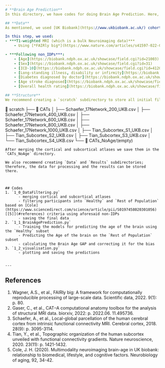 ```yaml
---
# **Brain Age Prediction**
In this directory, we have codes for doing Brain Age Prediction. Here, we have one `*.py` file for merging and filtering needed information, one main `*.py` code for brain age prediction, and one visualization code file.

## **Data**
As mentioned, we used [UK Biobank](https://www.ukbiobank.ac.uk/) cohort under Application ID: 41655 in our project. This cohort contains Neuroimaging scans (bulk data), Imaging derived phenotypes (IDPs), and Non-imaging derived phenotypes (non-IDPs). 

In this step, we used:
- ***T1-weighted MRI (which is a bulk Neuroimaging data)***
    - Using [*FAIRly big*](https://www.nature.com/articles/s41597-022-01163-2) [[1]](#references) and [*CAT 12*](https://academic.oup.com/gigascience/article/doi/10.1093/gigascience/giae049/7727520) [[2]](#references) we have calculated the Gray Matter Volume (GMV) of different parcels of the brain based on a combined Cortical ([Schaefer Cerebral Cortex parcellation atlas](https://academic.oup.com/cercor/article/28/9/3095/3978804)) [[3]](#references) and subcortical ([Melbourne Subcortex Atlas known as Tian atlas](https://www.nature.com/articles/s41593-020-00711-6)) [[4]](#references).

- ***Following non_IDPs***:
    - [Age](https://biobank.ndph.ox.ac.uk/showcase/field.cgi?id=21003)
    - [Sex](https://biobank.ndph.ox.ac.uk/showcase/field.cgi?id=31)
    - [ICD-10](https://biobank.ndph.ox.ac.uk/showcase/field.cgi?id=41202)
    - [Long-standing illness, disability or infirmity](https://biobank.ndph.ox.ac.uk/showcase/field.cgi?id=2188)
    - [Diabetes diagnosed by doctor](https://biobank.ndph.ox.ac.uk/showcase/field.cgi?id=2443)
    - [Age stroke diagnosed](https://biobank.ndph.ox.ac.uk/showcase/field.cgi?id=4056)
    - [Overall health rating](https://biobank.ndph.ox.ac.uk/showcase/field.cgi?id=2178)

## **Structure**
We recommend creating a `scratch` subdirectory to store all initial files there. In our case, using [*CAT 12*](https://academic.oup.com/gigascience/article/doi/10.1093/gigascience/giae049/7727520) [[2]](#references) we have calculated GMVs for cortical and subcortical parcels of the brain and stored them in the `scratch/CATs` sub-directory (The numbers,i.e. `[200,400,...S4]`, show the granularity of each file):

```
📁 scratch
├── 📁 CATs
│   ├── Schaefer_17Network_200_UKB.csv
│   ├── Schaefer_17Network_400_UKB.csv
│   ├── Schaefer_17Network_600_UKB.csv
│   ├── Schaefer_17Network_800_UKB.csv
│   ├── Schaefer_17Network_1000_UKB.csv
│   ├── Tian_Subcortex_S1_UKB.csv
│   ├── Tian_Subcortex_S2_UKB.csv
│   ├── Tian_Subcortex_S3_UKB.csv
│   └── Tian_Subcortex_S4_UKB.csv
└── 📁 CATs_NoAge/(empty)

```
After merging the cortical and subcortical atlases we save them in the `CATs_NoAge` directory.

We also recommend creating `Data` and `Results` subdirectories; therefore, the data for processing and the results can be stored there.  



## Codes
1. `1_0_DataFiltering.py`
      - merging cortical and subcortical atlases
      - filtering participants into `Healthy` and `Rest of Population` based on [Cole](https://www.sciencedirect.com/science/article/pii/S0197458020301056) [[5]](#references) criteria using aforesaid non-IDPs
      - saving the final data 
2. `1_1_BrainAgePrediction.py`
      - Training the models for predicting the age of the brain using the `Healthy` subset
      - Predicting the Age of the brain on the `Rest of Population` subset
      - calculating the Brain Age GAP and correcting it for the bias
3. `1_2_visualisation.py`
      - plotting and saving the predictions


---
```

## **References**
1. Wagner, A.S., et al., FAIRly big: A framework for computationally reproducible processing of large-scale data. Scientific data, 2022. 9(1): p. 80.
2. Gaser, C., et al., CAT–A computational anatomy toolbox for the analysis of structural MRI data. biorxiv, 2022: p. 2022.06. 11.495736.
3. Schaefer, A., et al., Local-global parcellation of the human cerebral cortex from intrinsic functional connectivity MRI. Cerebral cortex, 2018. 28(9): p. 3095-3114.
4. Tian, Y., et al., Topographic organization of the human subcortex unveiled with functional connectivity gradients. Nature neuroscience, 2020. 23(11): p. 1421-1432.
5. Cole, J. H. (2020). Multimodality neuroimaging brain-age in UK biobank: relationship to biomedical, lifestyle, and cognitive factors. Neurobiology of aging, 92, 34-42.
